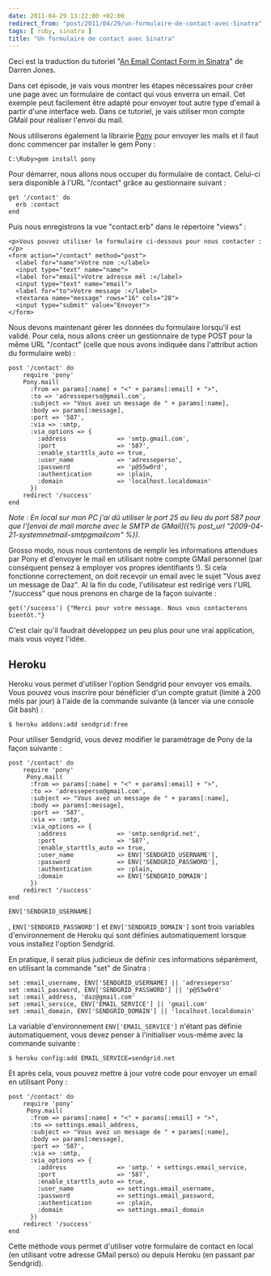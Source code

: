 ```yaml
---
date: 2011-04-29 13:22:00 +02:00
redirect_from: "post/2011/04/29/un-formulaire-de-contact-avec-Sinatra"
tags: [ ruby, sinatra ]
title: "Un formulaire de contact avec Sinatra"
---
```


<div class="encart">

Ceci est la traduction du tutoriel "[An Email Contact Form in Sinatra](http://ididitmyway.herokuapp.com/past/2010/12/4/an_email_contact_form_in_sinatra/)" de Darren Jones.

</div>

Dans cet épisode, je vais vous montrer les étapes nécessaires pour créer une
page avec un formulaire de contact qui vous enverra un email. Cet exemple peut
facilement être adapté pour envoyer tout autre type d'email à partir d'une
interface web. Dans ce tutoriel, je vais utiliser mon compte GMail pour
réaliser l'envoi du mail.

Nous utiliserons également la librairie [Pony](https://github.com/benprew/pony) pour envoyer les mails
et il faut donc commencer par installer le gem Pony :

```
C:\Ruby>gem install pony
```

Pour démarrer, nous allons nous occuper du formulaire de contact. Celui-ci
sera disponible à l'URL "/contact" grâce au gestionnaire suivant :

```
get '/contact' do
  erb :contact
end
```

Puis nous enregistrons la vue "contact.erb" dans le répertoire
"views" :

```
<p>Vous pouvez utiliser le formulaire ci-dessous pour nous contacter :</p>
<form action="/contact" method="post">
  <label for="name">Votre nom :</label>
  <input type="text" name="name">
  <label for="email">Votre adresse mél :</label>
  <input type="text" name="email">
  <label for="to">Votre message :</label>
  <textarea name="message" rows="16" cols="28">
  <input type="submit" value="Envoyer">
</form>
```

Nous devons maintenant gérer les données du formulaire lorsqu'il est validé.
Pour cela, nous allons créer un gestionnaire de type POST pour la même URL
"/contact" (celle que nous avons indiquée dans l'attribut action du formulaire
web) :

```
post '/contact' do
    require 'pony'
    Pony.mail(
      :from => params[:name] + "<" + params[:email] + ">",
      :to => 'adresseperso@gmail.com',
      :subject => "Vous avez un message de " + params[:name],
      :body => params[:message],
      :port => '587',
      :via => :smtp,
      :via_options => {
        :address              => 'smtp.gmail.com',
        :port                 => '587',
        :enable_starttls_auto => true,
        :user_name            => 'adresseperso',
        :password             => 'p@55w0rd',
        :authentication       => :plain,
        :domain               => 'localhost.localdomain'
      })
    redirect '/success'
end
```

*Note : En local sur mon PC j'ai dû utiliser le port 25 au lieu du port
587 pour que l'[envoi de mail marche avec le SMTP de GMail]({% post_url "2009-04-21-systemnetmail-smtpgmailcom" %}).*

Grosso modo, nous nous contentons de remplir les informations attendues par
Pony et d'envoyer le mail en utilisant notre compte GMail personnel (par
conséquent pensez à employer vos propres identifiants !). Si cela fonctionne
correctement, on doit recevoir un email avec le sujet "Vous avez un message de
Daz". Al la fin du code, l'utilisateur est redirigé vers l'URL "/success" que
nous prenons en charge de la façon suivante :

```
get('/success') {"Merci pour votre message. Nous vous contacterons bientôt."}
```

C'est clair qu'il faudrait développez un peu plus pour une vrai application,
mais vous voyez l'idée.

## Heroku

Heroku vous permet d'utiliser l'option Sendgrid pour envoyer vos emails.
Vous pouvez vous inscrire pour bénéficier d'un compte gratuit (limité à 200
méls par jour) à l'aide de la commande suivante (à lancer via une console Git
bash) :

```
$ heroku addons:add sendgrid:free
```

Pour utiliser Sendgrid, vous devez modifier le paramétrage de Pony de la
façon suivante :

```
post '/contact' do
    require 'pony'
     Pony.mail(
      :from => params[:name] + "<" + params[:email] + ">",
      :to => 'adresseperso@gmail.com',
      :subject => "Vous avez un message de " + params[:name],
      :body => params[:message],
      :port => '587',
      :via => :smtp,
      :via_options => {
        :address              => 'smtp.sendgrid.net',
        :port                 => '587',
        :enable_starttls_auto => true,
        :user_name            => ENV['SENDGRID_USERNAME'],
        :password             => ENV['SENDGRID_PASSWORD'],
        :authentication       => :plain,
        :domain               => ENV['SENDGRID_DOMAIN']
      })
    redirect '/success'
end
```

```
ENV['SENDGRID_USERNAME]
```
, `ENV['SENDGRID_PASSWORD']`
et `ENV['SENDGRID_DOMAIN']` sont trois variables d'environnement de
Heroku qui sont définies automatiquement lorsque vous installez l'option
Sendgrid.

En pratique, il serait plus judicieux de définir ces informations
séparément, en utilisant la commande "set" de Sinatra :

```
set :email_username, ENV['SENDGRID_USERNAME] || 'adresseperso'
set :email_password, ENV['SENDGRID_PASSWORD'] || 'p@55w0rd'
set :email_address, 'daz@gmail.com'
set :email_service, ENV['EMAIL_SERVICE'] || 'gmail.com'
set :email_domain, ENV['SENDGRID_DOMAIN'] || 'localhost.localdomain'
```

La variable d'environnement `ENV['EMAIL_SERVICE']` n'étant pas
définie automatiquement, vous devez penser à l'initialiser vous-même avec la
commande suivante :

```
$ heroku config:add EMAIL_SERVICE=sendgrid.net
```

Et après cela, vous pouvez mettre à jour votre code pour envoyer un email en
utilisant Pony :

```
post '/contact' do
    require 'pony'
     Pony.mail(
      :from => params[:name] + "<" + params[:email] + ">",
      :to => settings.email_address,
      :subject => "Vous avez un message de " + params[:name],
      :body => params[:message],
      :port => '587',
      :via => :smtp,
      :via_options => {
        :address              => 'smtp.' + settings.email_service,
        :port                 => '587',
        :enable_starttls_auto => true,
        :user_name            => settings.email_username,
        :password             => settings.email_password,
        :authentication       => :plain,
        :domain               => settings.email_domain
      })
    redirect '/success'
end
```

Cette méthode vous permet d'utiliser votre formulaire de contact en local
(en utilisant votre adresse GMail perso) ou depuis Heroku (en passant par
Sendgrid).

